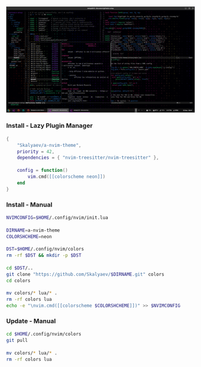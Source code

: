 ![](https://github.com/Skalyaev/a-nvim-theme/blob/main/preview.png)

### Install - Lazy Plugin Manager

```lua
{
    "Skalyaev/a-nvim-theme",
    priority = 42,
    dependencies = { "nvim-treesitter/nvim-treesitter" },

    config = function()
        vim.cmd([[colorscheme neon]])
    end
}
```

### Install - Manual

```sh
NVIMCONFIG=$HOME/.config/nvim/init.lua

DIRNAME=a-nvim-theme
COLORSHCHEME=neon

DST=$HOME/.config/nvim/colors
rm -rf $DST && mkdir -p $DST

cd $DST/..
git clone "https://github.com/Skalyaev/$DIRNAME.git" colors
cd colors

mv colors/* lua/* .
rm -rf colors lua
echo -e "\nvim.cmd([[colorscheme $COLORSHCHEME]])" >> $NVIMCONFIG
```

### Update - Manual

```sh
cd $HOME/.config/nvim/colors
git pull

mv colors/* lua/* .
rm -rf colors lua
```

